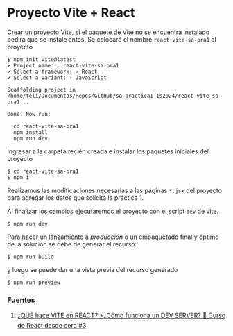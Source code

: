 # Proyecto Vite + React
Crear un proyecto Vite, si el paquete de Vite no se encuentra instalado pedirá que se instale antes. Se colocará el nombre `react-vite-sa-pra1` al proyecto
```
$ npm init vite@latest
✔ Project name: … react-vite-sa-pra1
✔ Select a framework: › React
✔ Select a variant: › JavaScript

Scaffolding project in /home/feli/Documentos/Repos/GitHub/sa_practica1_1s2024/react-vite-sa-pra1...

Done. Now run:

  cd react-vite-sa-pra1
  npm install
  npm run dev
```

Ingresar a la carpeta recién creada e instalar los paquetes iniciales del proyecto
```
$ cd react-vite-sa-pra1
$ npm i
```

Realizamos las modificaciones necesarias a las páginas `*.jsx` del proyecto para agregar los datos que solicita la práctica 1.

Al finalizar los cambios ejecutaremos el proyecto con el script `dev` de vite.
```
$ npm run dev
```

Para hacer un lanzamiento a *producción* o un empaquetado final y óptimo de la solución se debe de generar el recurso:
```
$ npm run build
```

y luego se puede dar una vista previa del recurso generado

```
$ npm run preview
```

### Fuentes
1. [¿QUÉ hace VITE en REACT? ⚡¿Cómo funciona un DEV SERVER? 🔵 Curso de React desde cero #3](https://www.youtube.com/watch?v=J_ZmtP9xNg8) 